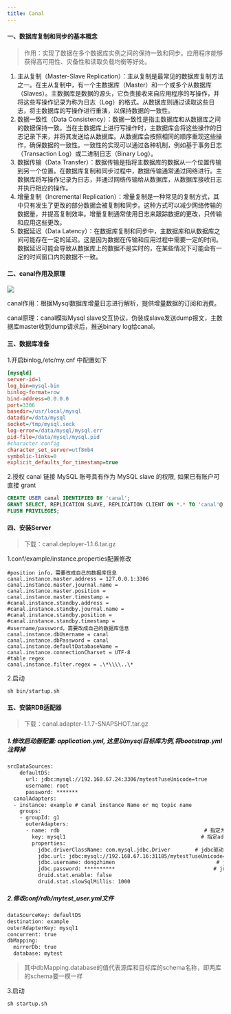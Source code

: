 ```yaml
---
title: Canal
---
```


#### 一、数据库复制和同步的基本概念

>作用：实现了数据在多个数据库实例之间的保持一致和同步。应用程序能够获得高可用性、灾备性和读取负载均衡等好处。

1. 主从复制（Master-Slave Replication）：主从复制是最常见的数据库复制方法之一。在主从复制中，有一个主数据库（Master）和一个或多个从数据库（Slaves）。主数据库是数据的源头，它负责接收来自应用程序的写操作，并将这些写操作记录为称为日志（Log）的格式。从数据库则通过读取这些日志，将主数据库的写操作进行重演，以保持数据的一致性。
2. 数据一致性（Data Consistency）：数据一致性是指主数据库和从数据库之间的数据保持一致。当在主数据库上进行写操作时，主数据库会将这些操作的日志记录下来，并将其发送给从数据库。从数据库会按照相同的顺序重现这些操作，确保数据的一致性。一致性的实现可以通过各种机制，例如基于事务日志（Transaction Log）或二进制日志（Binary Log）。
3. 数据传输（Data Transfer）：数据传输是指将主数据库的数据从一个位置传输到另一个位置。在数据库复制和同步过程中，数据传输通常通过网络进行。主数据库将写操作记录为日志，并通过网络传输给从数据库，从数据库接收日志并执行相应的操作。
4. 增量复制（Incremental Replication）：增量复制是一种常见的复制方式，其中只有发生了更改的部分数据会被复制和同步。这种方式可以减少网络传输的数据量，并提高复制效率。增量复制通常使用日志来跟踪数据的更改，只传输和应用这些更改。
5. 数据延迟（Data Latency）：在数据库复制和同步中，主数据库和从数据库之间可能存在一定的延迟。这是因为数据在传输和应用过程中需要一定的时间。数据延迟可能会导致从数据库上的数据不是实时的，在某些情况下可能会有一定的时间窗口内的数据不一致。

#### 二、canal作用及原理

![](https://camo.githubusercontent.com/63881e271f889d4a424c55cea2f9c2065f63494fecac58432eac415f6e47e959/68747470733a2f2f696d672d626c6f672e6373646e696d672e636e2f32303139313130343130313733353934372e706e67)

canal作用：根据Mysql数据库增量日志进行解析，提供增量数据的订阅和消费。

canal原理：canal模拟Mysql slave交互协议，伪装成slave发送dump报文，主数据库master收到dump请求后，推送binary log给canal。

#### 三、数据库准备

1.开启binlog,/etc/my.cnf 中配置如下

```ini
[mysqld]
server-id=1
log_bin=mysql-bin
binlog-format=row
bind-address=0.0.0.0
port=3306
basedir=/usr/local/mysql
datadir=/data/mysql
socket=/tmp/mysql.sock
log-error=/data/mysql/mysql.err
pid-file=/data/mysql/mysql.pid
#character config
character_set_server=utf8mb4
symbolic-links=0
explicit_defaults_for_timestamp=true
```

2.授权 canal 链接 MySQL 账号具有作为 MySQL slave 的权限, 如果已有账户可直接 grant

```sql
CREATE USER canal IDENTIFIED BY 'canal';  
GRANT SELECT, REPLICATION SLAVE, REPLICATION CLIENT ON *.* TO 'canal'@'%';
FLUSH PRIVILEGES;
```



#### 四、安装Server

>下载：canal.deployer-1.1.6.tar.gz

1.conf/example/instance.properties配置修改

```properties
#position info，需要改成自己的数据库信息
canal.instance.master.address = 127.0.0.1:3306 
canal.instance.master.journal.name = 
canal.instance.master.position = 
canal.instance.master.timestamp = 
#canal.instance.standby.address = 
#canal.instance.standby.journal.name =
#canal.instance.standby.position = 
#canal.instance.standby.timestamp = 
#username/password，需要改成自己的数据库信息
canal.instance.dbUsername = canal  
canal.instance.dbPassword = canal
canal.instance.defaultDatabaseName =
canal.instance.connectionCharset = UTF-8
#table regex
canal.instance.filter.regex = .\*\\\\..\*
```

2.启动

```shell
sh bin/startup.sh
```

#### 五、安装RDB适配器

>下载：canal.adapter-1.1.7-SNAPSHOT.tar.gz

##### 1.修改启动器配置: application.yml, 这里以mysql目标库为例,将bootstrap.yml注释掉

```xml
srcDataSources:
    defaultDS:
      url: jdbc:mysql://192.168.67.24:3306/mytest?useUnicode=true
      username: root
      password: *******
  canalAdapters:
  - instance: example # canal instance Name or mq topic name
    groups:
    - groupId: g1
      outerAdapters:
      - name: rdb                                               # 指定为rdb类型同步
        key: mysql1                                            # 指定adapter的唯一key, 与表映射配置中outerAdapterKey对应
        properties:
          jdbc.driverClassName: com.mysql.jdbc.Driver        # jdbc驱动名, 部分jdbc的jar包需要自行放致lib目录下
          jdbc.url: jdbc:mysql://192.168.67.16:31185/mytest?useUnicode=true        # jdbc url
          jdbc.username: dongzhimen                                 # jdbc username
          jdbc.password: **********                                # jdbc password
          druid.stat.enable: false                                           
		  druid.stat.slowSqlMillis: 1000	
```

##### 2.修改conf/rdb/mytest_user.yml文件

```xml
dataSourceKey: defaultDS
destination: example
outerAdapterKey: mysql1
concurrent: true
dbMapping:
  mirrorDb: true
  database: mytest
```

>其中dbMapping.database的值代表源库和目标库的schema名称，即两库的schema要一模一样

3.启动

```shell
sh startup.sh
```

